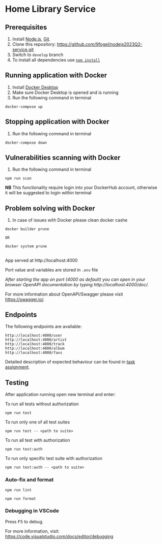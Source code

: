 # Home Library Service

## Prerequisites
1. Install [Node.js](https://nodejs.org/en/download/), [Git](https://git-scm.com/downloads).
2. Clone this repository: https://github.com/9fogel/nodejs2023Q2-service.git
3. Switch to `develop` branch
4. To install all dependencies use [`npm install`](https://docs.npmjs.com/cli/install)

## Running application with Docker
1. Install [Docker Desktop](https://docs.docker.com/engine/install/)
2. Make sure Docker Desktop is opened and is running
3. Run the following command in terminal

```
docker-compose up
```
## Stopping application with Docker
1. Run the following command in terminal

```
docker-compose down
```
## Vulnerabilities scanning with Docker
1. Run the following command in terminal

```
npm run scan
```
**NB** This functionality require login into your DockerHub account, otherwise it will be suggested to login within terminal

## Problem solving with Docker
1. In case of issues with Docker please clean docker cashe

```
docker builder prune

OR

docker system prune
```
##
App served at http://localhost:4000

Port value and variables are stored in `.env` file

_After starting the app on port (4000 as default) you can open
in your browser OpenAPI documentation by typing http://localhost:4000/doc/._

For more information about OpenAPI/Swagger please visit https://swagger.io/.

## Endpoints
The following endpoints are available:
```
http://localhost:4000/user
http://localhost:4000/artist
http://localhost:4000/track
http://localhost:4000/album
http://localhost:4000/favs
```
Detailed description of expected behaviour can be found in [task assignment](https://github.com/AlreadyBored/nodejs-assignments/blob/main/assignments/rest-service/assignment.md).

## Testing

After application running open new terminal and enter:

To run all tests without authorization

```
npm run test
```

To run only one of all test suites

```
npm run test -- <path to suite>
```

To run all test with authorization

```
npm run test:auth
```

To run only specific test suite with authorization

```
npm run test:auth -- <path to suite>
```

### Auto-fix and format

```
npm run lint
```

```
npm run format
```

### Debugging in VSCode

Press <kbd>F5</kbd> to debug.

For more information, visit: https://code.visualstudio.com/docs/editor/debugging